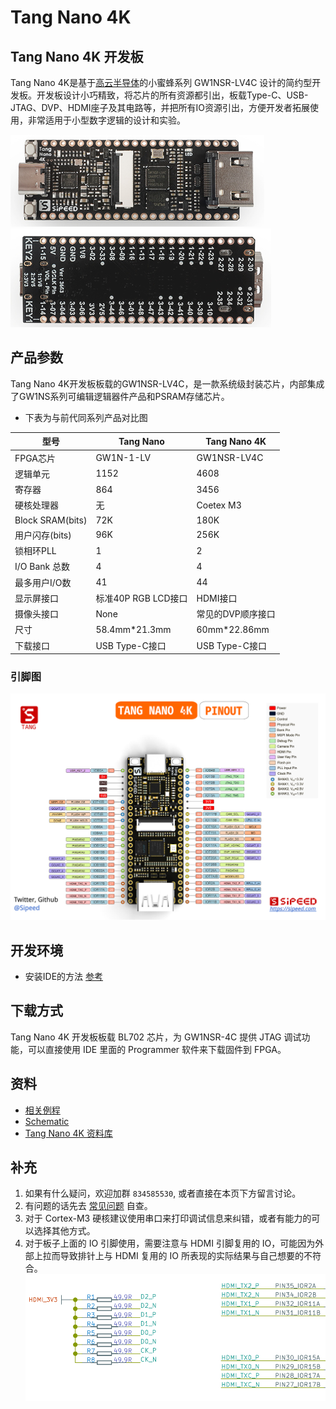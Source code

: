 # Tang Nano 4K 

## Tang Nano 4K 开发板

Tang Nano 4K是基于[高云半导体](http://www.gowinsemi.com.cn/)的小蜜蜂系列 GW1NSR-LV4C 设计的简约型开发板。开发板设计小巧精致，将芯片的所有资源都引出，板载Type-C、USB-JTAG、DVP、HDMI座子及其电路等，并把所有IO资源引出，方便开发者拓展使用，非常适用于小型数字逻辑的设计和实验。

![Tang Nano 4K](./../Tang-Nano/assets/4k-1.jpg)
![Tang Nano 4K](./../Tang-Nano/assets/4k-2.jpg)

## 产品参数

Tang Nano 4K开发板板载的GW1NSR-LV4C，是一款系统级封装芯片，内部集成了GW1NS系列可编辑逻辑器件产品和PSRAM存储芯片。

- 下表为与前代同系列产品对比图

| 型号             | Tang Nano           | Tang Nano 4K      |
| ---------------- | ------------------- | ----------------- |
| FPGA芯片         | GW1N-1-LV           | GW1NSR-LV4C       |
| 逻辑单元         | 1152                | 4608              |
| 寄存器           | 864                 | 3456              |
| 硬核处理器       | 无                  | Coetex M3         |
| Block SRAM(bits) | 72K                 | 180K              |
| 用户闪存(bits)   | 96K                 | 256K              |
| 锁相环PLL        | 1                   | 2                 |
| I/O Bank 总数    | 4                   | 4                 |
| 最多用户I/O数    | 41                  | 44                |
| 显示屏接口       | 标准40P RGB LCD接口  | HDMI接口          |
| 摄像头接口       | None                | 常见的DVP顺序接口 |
| 尺寸             | 58.4mm\*21.3mm      | 60mm\*22.86mm     |
| 下载接口         | USB Type-C接口      | USB Type-C接口    |

### 引脚图

![Pinmap](./../Tang-Nano/assets/Tang_nano_4K_0813.png)

## 开发环境

- 安装IDE的方法 [参考](https://wiki.sipeed.com/hardware/zh/tang/Tang-Nano-Doc/get_started/install-the-ide.html)

## 下载方式

Tang Nano 4K 开发板板载 BL702 芯片，为 GW1NSR-4C 提供 JTAG 调试功能，可以直接使用 IDE 里面的 Programmer 软件来下载固件到 FPGA。

## 资料

- [相关例程](https://wiki.sipeed.com/hardware/zh/tang/Tang-Nano-Doc/examples.html)
- [Schematic](https://dl.sipeed.com/shareURL/TANG/Nano%204K/HDK/02_Schematic)
- [Tang Nano 4K 资料库](https://dl.sipeed.com/shareURL/TANG/Nano%204K)

## 补充

1. 如果有什么疑问，欢迎加群 `834585530`, 或者直接在本页下方留言讨论。
2. 有问题的话先去 [常见问题](https://wiki.sipeed.com/hardware/zh/tang/Tang-Nano-Doc/questions.html) 自查。
3. 对于 Cortex-M3 硬核建议使用串口来打印调试信息来纠错，或者有能力的可以选择其他方式。
4. 对于板子上面的 IO 引脚使用，需要注意与 HDMI 引脚复用的 IO，可能因为外部上拉而导致排针上与 HDMI 复用的 IO 所表现的实际结果与自己想要的不符合。
    ![nano_4k_hdmi_io](./assets/nano_4k_hdmi_io.png)